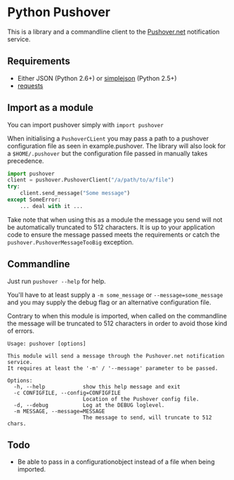 # Python Pushover

This is a library and a commandline client to the [Pushover.net](http://pushover.net/ "Pushover") notification service.

## Requirements

 * Either JSON (Python 2.6+) or [simplejson](http://pypi.python.org/pypi/simplejson/ "simplejson") (Python 2.5+)
 * [requests](http://docs.python-requests.org/en/latest/index.html "python requests") 

## Import as a module

You can import pushover simply with ```import pushover```

When initialising a ```PushoverCLient``` you may pass a path to a pushover configuration file as seen in example.pushover. The library will also look for a ```$HOME/.pushover``` but the configuration file passed in manually takes precedence.

```python
import pushover
client = pushover.PushoverClient("/a/path/to/a/file")
try:
    client.send_message("Some message")
except SomeError:
    ... deal with it ...
```

Take note that when using this as a module the message you send will not be automatically truncated to 512 characters. It is up to your application code to ensure the message passed meets the requirements or catch the ```pushover.PushoverMessageTooBig``` exception.

## Commandline

Just run ```pushover --help``` for help.

You'll have to at least supply a ```-m some_message``` or ```--message=some_message``` and you may supply the debug flag or an alternative configuration file.

Contrary to when this module is imported, when called on the commandline the message will be truncated to 512 characters in order to avoid those kind of errors.

```
Usage: pushover [options]

This module will send a message through the Pushover.net notification service.
It requires at least the '-m' / '--message' parameter to be passed.

Options:
  -h, --help            show this help message and exit
  -c CONFIGFILE, --config=CONFIGFILE
                        Location of the Pushover config file.
  -d, --debug           Log at the DEBUG loglevel.
  -m MESSAGE, --message=MESSAGE
                        The message to send, will truncate to 512 chars.
```

## Todo

 * Be able to pass in a configurationobject instead of a file when being imported.
